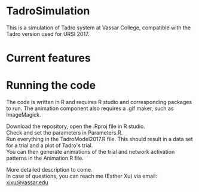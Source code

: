 # TadroSimulation
This is a simulation of Tadro system at Vassar College, compatible with the Tadro version used for URSI 2017.  

# Current features


# Running the code
The code is written in R and requires R studio and corresponding packages to run. The animation component also requires a .gif maker, such as ImageMagick.    
  
Download the repository, open the .Rproj file in R studio.  
Check and set the parameters in Parameters.R.  
Run everything in the TadroModel2017.R file. This should result in a data set for a trial and a plot of Tadro's trial.   
You can then generate animations of the trial and network activation patterns in the Animation.R file.  
  
More detailed description to come.  
In case of questions, you can reach me (Esther Xu) via email: xixu@vassar.edu  
